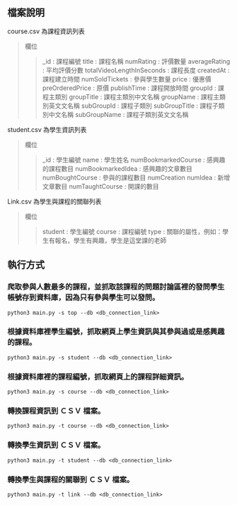 ## 檔案說明

course.csv 為課程資訊列表

> 欄位
>> _id : 課程編號
>> title : 課程名稱
>> numRating : 評價數量
>> averageRating : 平均評價分數
>> totalVideoLengthInSeconds : 課程長度
>> createdAt : 課程建立時間
>> numSoldTickets : 參與學生數量
>> price : 優惠價
>> preOrderedPrice : 原價
>> publishTime : 課程開放時間
>> groupId : 課程主類別
>> groupTitle : 課程主類別中文名稱
>> groupName : 課程主類別英文文名稱
>> subGroupId : 課程子類別
>> subGroupTitle : 課程子類別中文名稱
>> subGroupName : 課程子類別英文文名稱


student.csv 為學生資訊列表

> 欄位
>> _id : 學生編號
>> name : 學生姓名
>> numBookmarkedCourse : 感興趣的課程數目
>> numBookmarkedIdea : 感興趣的文章數目
>> numBoughtCourse : 參與的課程數目
>> numCreation
>> numIdea : 新增文章數目
>> numTaughtCourse : 開課的數目


Link.csv 為學生與課程的關聯列表

> 欄位
>> student : 學生編號
>> course : 課程編號
>> type : 關聯的屬性，例如：學生有報名，學生有興趣，學生是這堂課的老師


## 執行方式

### 爬取參與人數最多的課程，並抓取該課程的問題討論區裡的發問學生帳號存到資料庫，因為只有參與學生可以發問。

```
python3 main.py -s top --db <db_connection_link>
```

### 根據資料庫裡學生編號，抓取網頁上學生資訊與其參與過或是感興趣的課程。

```
python3 main.py -s student --db <db_connection_link>
```

### 根據資料庫裡的課程編號，抓取網頁上的課程詳細資訊。

```
python3 main.py -s course --db <db_connection_link>
```

### 轉換課程資訊到 ＣＳＶ 檔案。

```
python3 main.py -t course --db <db_connection_link>
```

### 轉換學生資訊到 ＣＳＶ 檔案。

```
python3 main.py -t student --db <db_connection_link>
```

### 轉換學生與課程的關聯到 ＣＳＶ 檔案。

```
python3 main.py -t link --db <db_connection_link>
```